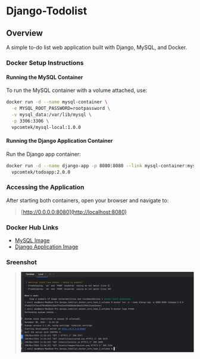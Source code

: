 # Django-Todolist

## Overview
A simple to-do list web application built with Django, MySQL, and Docker.

### Docker Setup Instructions

#### Running the MySQL Container
To run the MySQL container with a volume attached, use:
```bash
docker run -d --name mysql-container \
  -e MYSQL_ROOT_PASSWORD=rootpassword \
  -v mysql_data:/var/lib/mysql \
  -p 3306:3306 \
  vpcomtek/mysql-local:1.0.0
```
#### Running the Django Application Container
Run the Django app container:
```bash
docker run -d --name django-app -p 8080:8080 --link mysql-container:mysql-container \
  vpcomtek/todoapp:2.0.0

```
### Accessing the Application
After starting both containers, open your browser and navigate to:

> [http://0.0.0.0:8080](http://localhost:8080)


### Docker Hub Links
* [MySQL Image](https://hub.docker.com/r/vpcomtek/mysql-local)
* [Django Application Image](https://hub.docker.com/r/vpcomtek/todoapp)


### Sreenshot
> ![devops_todolist_docker_core_task_2_volumes.png](devops_todolist_docker_core_task_2_volumes.png)

